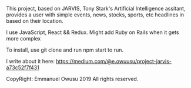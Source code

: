 This project, based on JARVIS, Tony Stark's Artificial Intelligence assitant,
provides a user with simple events, news, stocks, sports, etc headlines in
based on their location.

I use JavaScript, React && Redux.
Might add Ruby on Rails when it gets more complex

To install, use git clone and run npm start to run.

I write about it here: https://medium.com/@e.owuusu/project-jarvis-a73c52f7f431

CopyRight: Emmanuel Owusu 2019
All rights reserved.
